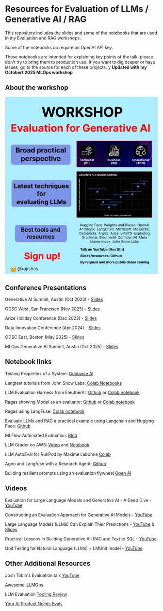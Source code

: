 # Resources for Evaluation of LLMs / Generative AI / RAG
This repository includes the slides and some of the notebooks that are used in my Evaluation and RAG workshops. 

Some of the notebooks do require an OpenAI API key.

These notebooks are intended for explaining key points of the talk, please don't try to bring them to production use. If you want to dig deeper or have issues, go to the source for each of these projects.
y
**Updated with my Octobert 2025 MLOps workshop**

## About the workshop

![image](workshop_one_pager.png)

## Conference Presentations
Generative AI Summit, Austin (Oct 2023) - [Slides](presentation_slides/EvaluatingLLMs_GenAI_Oct2023_Shah.pdf)

ODSC West, San Francisco (Nov 2023) - [Slides](presentation_slides/EvaluatingLLMs_ODSC_Nov2023_Shah.pdf)

Arize Holiday Conference (Dec 2023) - [Slides](presentation_slides/EvaluatingLLMs_Arize_December2023.pdf)  

Data Innovation Conference (Apr 2024) - [Slides](presentation_slides/DataInnovation_Apr_2024.pdf)

ODSC East, Boston (May 2025) - [Slides](presentation_slides/Evaluation_ODSC_May_2025.pdf)

MLOps Generative AI Summit, Austin (Oct 2025) - [Slides](presentation_slides/RAG_Oct2025.pdf)


## Notebook links

Testing Properties of a System: [Guidance AI](https://github.com/guidance-ai/guidance/blob/main/notebooks/testing_lms.ipynb)

Langtest tutorials from John Snow Labs: [Colab Notebooks](http://langtest.org/docs/pages/tutorials/tutorials)

LLM Evaluation Harness from EleutherAI: [Github](LLM_evaluation_harness_for_Arc_Easy_and_SST.ipynb) or [Colab notebook](https://colab.research.google.com/drive/1lPHO8wosT72jkhfBbcESsSD56IvpYk9u#scrollTo=asj6HXacKfc_)

Ragas showing Model as an evaluator: [Github](ragas_quickstart.ipynb) or [Colab notebook](https://colab.research.google.com/drive/1i78-peTBdhK5y4ZskFzC_NtLRaqvySXM)

Ragas using LangFuse: [Colab notebook](https://colab.research.google.com/github/langfuse/langfuse-docs/blob/main/cookbook/evaluation_of_rag_with_ragas.ipynb)

Evaluate LLMs and RAG a practical example using Langchain and Hugging Face: [Github](https://github.com/philschmid/evaluate-llms/blob/main/notebooks/01-getting-started.ipynb)

MLFlow Automated Evaluation: [Blog](https://www.databricks.com/blog/announcing-mlflow-28-llm-judge-metrics-and-best-practices-llm-evaluation-rag-applications-part)

LLM Grader on AWS: [Video](https://youtu.be/HUuO9eJbOTk?si=9tI6Na10QhMFkKHe) and [Notebook](https://github.com/fhuthmacher/LLMevaluation/blob/main/LLMInformationExtraction.ipynb)

LLM AutoEval for RunPod by Maxime Labonne [Colab](https://colab.research.google.com/drive/1Igs3WZuXAIv9X0vwqiE90QlEPys8e8Oa)

Agno and Langfuse with a Research Agent: [Github](ResearchAgent_Agno_LangFuse.ipynb)

Building resilient prompts using an evaluation flywheel [Open AI](
https://cookbook.openai.com/examples/evaluation/building_resilient_prompts_using_an_evaluation_flywheel)

## Videos
Evaluation for Large Language Models and Generative AI - A Deep Dive - [YouTube](https://youtu.be/iQl03pQlYWY)

Constructing an Evaluation Approach for Generative AI Models - [YouTube](https://youtu.be/PtXOQDHPddE?si=PQ4N1B2mX2d_9PwC&t=147)

Large Language Models (LLMs) Can Explain Their Predictions - [YouTube](https://youtu.be/9RFz3cQ9NqE?si=IvhEgOFZugQTr5Ku) & [Slides](presentation_slides/ExplanationsLLMs_Jan2024.pdf)

Practical Lessons in Building Generative AI: RAG and Text to SQL - [YouTube](https://www.youtube.com/watch?v=OyY4uxUShys)

Unit Testing for Natural Language (LLMs) + LMUnit model - [YouTube](https://www.youtube.com/watch?v=5KRUvmO7LyQ)


## Other Additional Resources
Josh Tobin's Evaluation talk [YouTube](https://youtu.be/r-HUnht-Gns?si=5vU3RzXf7Jkprwn1)

[Awesome-LLMOps](https://github.com/tensorchord/Awesome-LLMOps?tab=readme-ov-file#llmops)

LLM Evaluation [Tooling Review](https://www.atla-ai.com/post/llm-evaluation-tooling-review)

[Your AI Product Needs Evals](https://hamel.dev/blog/posts/evals/)